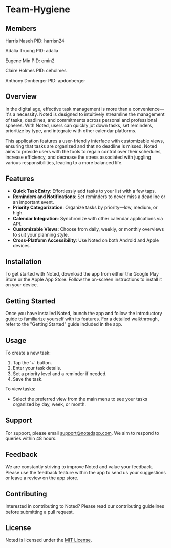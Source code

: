 # Team-Hygiene
## Members
Harris Naseh
PID: harrisn24

Adalia Truong
PID: adalia

Eugene Min
PID: emin2

Claire Holmes
PID: ceholmes

Anthony Donberger
PID: apdonberger
## Overview

In the digital age, effective task management is more than a convenience—it's a necessity. Noted is designed to intuitively streamline the management of tasks, deadlines, and commitments across personal and professional spheres. With Noted, users can quickly jot down tasks, set reminders, prioritize by type, and integrate with other calendar platforms.

This application features a user-friendly interface with customizable views, ensuring that tasks are organized and that no deadline is missed. Noted aims to provide users with the tools to regain control over their schedules, increase efficiency, and decrease the stress associated with juggling various responsibilities, leading to a more balanced life.

## Features

- **Quick Task Entry**: Effortlessly add tasks to your list with a few taps.
- **Reminders and Notifications**: Set reminders to never miss a deadline or an important event.
- **Priority Categorization**: Organize tasks by priority—low, medium, or high.
- **Calendar Integration**: Synchronize with other calendar applications via API.
- **Customizable Views**: Choose from daily, weekly, or monthly overviews to suit your planning style.
- **Cross-Platform Accessibility**: Use Noted on both Android and Apple devices.

## Installation

To get started with Noted, download the app from either the Google Play Store or the Apple App Store. Follow the on-screen instructions to install it on your device.

## Getting Started

Once you have installed Noted, launch the app and follow the introductory guide to familiarize yourself with its features. For a detailed walkthrough, refer to the "Getting Started" guide included in the app.

## Usage

To create a new task:
1. Tap the '+' button.
2. Enter your task details.
3. Set a priority level and a reminder if needed.
4. Save the task.

To view tasks:
- Select the preferred view from the main menu to see your tasks organized by day, week, or month.

## Support

For support, please email [support@notedapp.com](mailto:support@notedapp.com). We aim to respond to queries within 48 hours.

## Feedback

We are constantly striving to improve Noted and value your feedback. Please use the feedback feature within the app to send us your suggestions or leave a review on the app store.

## Contributing

Interested in contributing to Noted? Please read our contributing guidelines before submitting a pull request.

## License

Noted is licensed under the [MIT License](LICENSE.txt).
